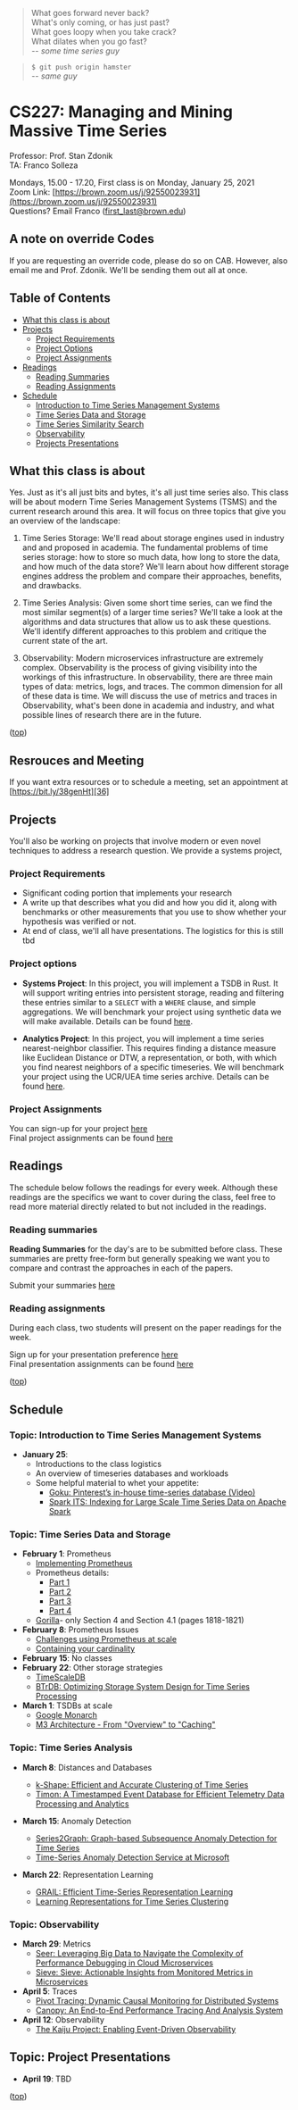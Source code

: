 
> What goes forward never back?  
> What's only coming, or has just past?  
> What goes loopy when you take crack?  
> What dilates when you go fast?  
>   -- <cite>some time series guy</cite>

> `$ git push origin hamster`  
>   -- <cite>same guy</cite>

# CS227: Managing and Mining Massive Time Series
Professor: Prof. Stan Zdonik  
TA: Franco Solleza  
  
Mondays, 15.00 - 17.20, First class is on Monday, January 25, 2021  
Zoom Link: [https://brown.zoom.us/j/92550023931](https://brown.zoom.us/j/92550023931)  
Questions? Email Franco (first_last@brown.edu)  

## A note on override Codes

If you are requesting an override code, please do so on CAB. However, also email me and
Prof. Zdonik. We'll be sending them out all at once.

## Table of Contents

* [What this class is about](#what-this-class-is-about)
* [Projects](#projects)
    * [Project Requirements](#project-requirements)
    * [Project Options](#project-options)
    * [Project Assignments](#project-assignments)
* [Readings](#readings)
    * [Reading Summaries](#reading-summaries)
    * [Reading Assignments](#reading-assignments)
* [Schedule](#schedule)
    * [Introduction to Time Series Management Systems](#topic-introduction-to-time-series-management-systems)
    * [Time Series Data and Storage](#topic-time-series-data-and-storage)
    * [Time Series Similarity Search](#topic-time-series-similarity-search)
    * [Observability](#observability)
    * [Projects Presentations](#topic-projects-presentations)

## What this class is about
Yes. Just as it's all just bits and bytes, it's all just time series also. This
class will be about modern Time Series Management Systems (TSMS) and the
current research around this area. It will focus on three topics that give you
an overview of the landscape:

1. Time Series Storage: We'll read about storage engines used in industry and and proposed
   in academia. The fundamental problems of time series storage: how to store so much
   data, how long to store the data, and how much of the data store? We'll learn about how
   different storage engines address the problem and compare their approaches, benefits,
   and drawbacks.

2. Time Series Analysis: Given some short time series, can we find the most similar
   segment(s) of a larger time series? We'll take a look at the algorithms and data
   structures that allow us to ask these questions. We'll identify different approaches to
   this problem and critique the current state of the art.

3. Observability: Modern microservices infrastructure are extremely complex. Observability
   is the process of giving visibility into the workings of this infrastructure. In
   observability, there are three main types of data: metrics, logs, and traces. The
   common dimension for all of these data is time. We will discuss the use of metrics and
   traces in Observability, what's been done in academia and industry, and what possible
   lines of research there are in the future.

([top](#table-of-contents))

## Resrouces and Meeting

If you want extra resources or to schedule a meeting, set an appointment at
[https://bit.ly/38genHt][36]

## Projects

You'll also be working on projects that involve modern or even novel techniques
to address a research question. We provide a systems project, 

### Project Requirements

* Significant coding portion that implements your research
* A write up that describes what you did and how you did it, along with benchmarks or
other measurements that you use to show whether your hypothesis was verified or not.
* At end of class, we'll all have presentations. The logistics for this is still tbd

### Project options

* **Systems Project**: In this project, you will implement a TSDB in Rust. It will support
writing entries into persistent storage, reading and filtering these entries similar to a
`SELECT` with a `WHERE` clause, and simple aggregations. We will benchmark your project
using synthetic data we will make available. Details can be found
[here][100].

* **Analytics Project**: In this project, you will implement a time series
nearest-neighbor classifier. This requires finding a distance measure like Euclidean
Distance or DTW, a representation, or both, with which you find nearest neighbors of a
specific timeseries. We will benchmark your project using the UCR/UEA time series
archive. Details can be found [here][101].

### Project Assignments

You can sign-up for your project [here][102]  
Final project assignments can be found [here][103]  

## Readings

The schedule below follows the readings for every week. Although these readings are the
specifics we want to cover during the class, feel free to read more material directly
related to but not included in the readings.

### Reading summaries

**Reading Summaries** for the day's are to be submitted before class. These summaries are
pretty free-form but generally speaking we want you to compare and contrast the approaches
in each of the papers.

Submit your summaries [here][200]

### Reading assignments

During each class, two students will present on the paper readings for the week.

Sign up for your presentation preference [here][104]  
Final presentation assignments can be found [here][103]  

([top](#table-of-contents))

## Schedule

### Topic: Introduction to Time Series Management Systems

* **January 25**:
    * Introductions to the class logistics
    * An overview of timeseries databases and workloads
    * Some helpful material to whet your appetite:
        * [Goku: Pinterest’s in-house time-series database (Video)][23]
        * [Spark ITS: Indexing for Large Scale Time Series Data on Apache Spark][24]

### Topic: Time Series Data and Storage

* **February 1**: Prometheus
    * [Implementing Prometheus][1]
    * Prometheus details:
        * [Part 1][2]
        * [Part 2][3]
        * [Part 3][4]
        * [Part 4][5]
    * [Gorilla][201]- only Section 4 and Section 4.1 (pages 1818-1821)
* **February 8**: Prometheus Issues
    * [Challenges using Prometheus at scale][6]
    * [Containing your cardinality][7]
* **February 15**: No classes
* **February 22**: Other storage strategies
    * [TimeScaleDB][8]
    * [BTrDB: Optimizing Storage System Design for Time Series Processing][9]
* **March 1**: TSDBs at scale
    * [Google Monarch][10]
    * [M3 Architecture - From "Overview" to "Caching"][11]

### Topic: Time Series Analysis

* **March 8**: Distances and Databases
    * [k-Shape: Efficient and Accurate Clustering of Time Series][12]
    * [Timon: A Timestamped Event Database for Efficient Telemetry Data Processing and Analytics][13]

* **March 15**: Anomaly Detection
    * [Series2Graph: Graph-based Subsequence Anomaly Detection for Time Series][14]
    * [Time-Series Anomaly Detection Service at Microsoft][15]

* **March 22**: Representation Learning
    * [GRAIL: Efficient Time-Series Representation Learning][16]
    * [Learning Representations for Time Series Clustering][17]

### Topic: Observability
* **March 29**: Metrics
    * [Seer: Leveraging Big Data to Navigate the Complexity of Performance Debugging in Cloud Microservices][18]
    * [Sieve: Sieve: Actionable Insights from Monitored Metrics in Microservices][19]
* **April 5**: Traces
    * [Pivot Tracing: Dynamic Causal Monitoring for Distributed Systems][20]
    * [Canopy: An End-to-End Performance Tracing And Analysis System][21]
* **April 12**: Observability
    * [The Kaiju Project: Enabling Event-Driven Observability][22]

## Topic: Project Presentations
* **April 19**: TBD

([top](#table-of-contents))

[//]: # (Links)

[//]: # (Prometheus readings)
[1]: https://bit.ly/37uwAUV  
[2]: https://ganeshvernekar.com/blog/prometheus-tsdb-the-head-block/  
[3]: https://ganeshvernekar.com/blog/prometheus-tsdb-wal-and-checkpoint/  
[4]: https://ganeshvernekar.com/blog/prometheus-tsdb-mmapping-head-chunks-from-disk/  
[5]: https://ganeshvernekar.com/blog/prometheus-tsdb-persistent-block-and-its-index/  
[201]: ./papers/gorilla.pdf  

[//]: # (Prometheus issues)
[6]: https://sysdig.com/blog/challenges-scale-prometheus/  
[7]: https://www.youtube.com/watch?v=49BGvC1coG4  

[//]: # (Other Storage Strategies)
[8]: https://blog.timescale.com/blog/time-series-data-why-and-how-to-use-a-relational-database-instead-of-nosql-d0cd6975e87c/  
[9]: ./papers/btrdb.pdf  

[//]: # (TSDBs at Scale)
[10]: http://www.vldb.org/pvldb/vol13/p3181-adams.pdf  
[11]: https://m3db.github.io/m3/m3db/architecture/  

[//]: # (Analytics Databases)
[12]: ./papers/kshape.pdf  
[13]: http://www.cs.utah.edu/~lifeifei/papers/timon.pdf  

[//]: # (Anomaly Detection)
[14]: http://www.vldb.org/pvldb/vol13/p1821-boniol.pdf  
[15]: https://arxiv.org/pdf/1906.03821.pdf  

[//]: # (Representation Learning)
[16]: https://dl.acm.org/doi/pdf/10.14778/3342263.3342648  
[17]: https://papers.nips.cc/paper/8634-learning-representations-for-time-series-clustering.pdf  

[//]: # (Metrics)
[18]: https://www.csl.cornell.edu/~delimitrou/papers/2019.asplos.seer.pdf  
[19]: https://arxiv.org/pdf/1709.06686.pdf  

[//]: # (Traces)
[20]: https://cacm.acm.org/magazines/2020/3/243034-pivot-tracing/fulltext  
[21]: https://research.fb.com/wp-content/uploads/2017/10/sosp17-final14.pdf  

[//]: # (Observability)
[22]: https://dl.acm.org/doi/pdf/10.1145/3401025.3401740  


[//]: # (Introduction)
[23]: https://atscaleconference.com/videos/scale-2018-goku-pinterests-in-house-time-series-database/  
[24]: https://www.youtube.com/watch?v=xwnwVeYlP8o  

[//]: # (Projects)
[100]: systems-project.md
[101]: analytics-project.md
[102]: https://forms.gle/EUphDfs9Y4AVdqjRA
[103]: https://docs.google.com/spreadsheets/d/1AYFCVcBeGGeLPdDvrSGCuiLeKQh6m1k-OIvkrX1m1a8/edit?usp=sharing
[104]: https://forms.gle/ZfSHsCxFwB1f59NG9

[//]: # (Reading summary submission form)
[200]: https://forms.gle/ssmYzkVgEqhFkcRK6

